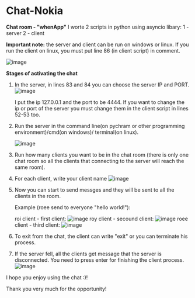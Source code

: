 # Chat-Nokia

**Chat room - "whenApp"**
I worte 2 scripts in python using asyncio libary:
  1 - server
  2 - client
  
**Important note:** 
the server and client can be run on windows or linux. If you run the client on linux, you must put line 86 (in client script) in comment.

![image](https://user-images.githubusercontent.com/65657971/174467522-486f7fc5-f308-4b1a-b69d-2cfae2ce9017.png)


**Stages of activating the chat**
1. In the server, in lines 83 and 84 you can choose the server IP and PORT.
   ![image](https://user-images.githubusercontent.com/65657971/174473972-38ba4649-40a0-4edd-a53d-66bcf2b587b1.png)

   I put the ip 127.0.0.1 and the port to be 4444.
   If you want to change the ip or port of the server you must change them in the client script in lines 52-53 too.

2. Run the server in the command line(on pychram or other programming environment)/cmd(on windows)/ terminal(on linux).

   ![image](https://user-images.githubusercontent.com/65657971/174240264-aa9e83c2-f41d-47aa-8113-7f2c859534e6.png)

3. Run how many clients you want to be in the chat room (there is only one chat room so all the clients that connecting to the server will reach the same room).
4. For each client, write your client name
  ![image](https://user-images.githubusercontent.com/65657971/174240736-04a77a3a-9cc3-4ff1-b393-5f58002e0b87.png)
5. Now you can start to send messges and they will be sent to all the clients in the room.

   Example (roee send to everyone "hello world!"):
   
   roi client - first client:
   ![image](https://user-images.githubusercontent.com/65657971/174241125-72f20163-29f0-4a56-864b-8bec99fef02f.png)
   roy client - secound client:
   ![image](https://user-images.githubusercontent.com/65657971/174241279-71779416-e7ed-49d5-aba0-6e38a9e6671a.png)
   roee client - third client:
   ![image](https://user-images.githubusercontent.com/65657971/174241443-060a34be-4e25-4a9d-b371-fae92de52d04.png)

6. To exit from the chat, the client can write "exit" or you can terminate his process.
7. If the server fell, all the clients get message that the server is disconnected. You need to press enter for finishing the client process.
   ![image](https://user-images.githubusercontent.com/65657971/174467657-d1e0f2fd-5aad-4b1b-922b-771fb3618cc6.png)

I hope you enjoy using the chat :)!

Thank you very much for the opportunity!
